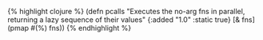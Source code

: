 {% highlight clojure %}
(defn pcalls
  "Executes the no-arg fns in parallel, returning a lazy sequence of
  their values"
  {:added "1.0"
   :static true}
  [& fns] (pmap #(%) fns))
{% endhighlight %}
